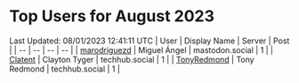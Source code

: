 # Top Users for August 2023
Last Updated: 08/01/2023 12:41:11 UTC
| User | Display Name | Server | Post |
| -- | -- | -- | -- |
| [marodriguezd](https://mastodon.social/@marodriguezd) | Miguel Ángel | mastodon.social | 1 |
| [Clatent](https://techhub.social/@Clatent) | Clayton Tyger | techhub.social | 1 |
| [TonyRedmond](https://techhub.social/@TonyRedmond) | Tony Redmond | techhub.social | 1 |
